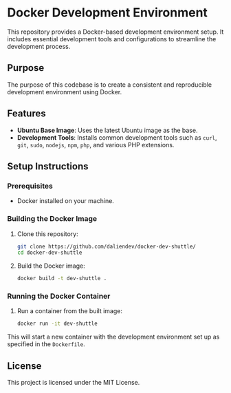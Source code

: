 # Docker Development Environment

This repository provides a Docker-based development environment setup. It includes essential development tools and configurations to streamline the development process.

## Purpose

The purpose of this codebase is to create a consistent and reproducible development environment using Docker.

## Features

- **Ubuntu Base Image**: Uses the latest Ubuntu image as the base.
- **Development Tools**: Installs common development tools such as `curl`, `git`, `sudo`, `nodejs`, `npm`, `php`, and various PHP extensions.

## Setup Instructions

### Prerequisites

- Docker installed on your machine.

### Building the Docker Image

1. Clone this repository:
   ```bash
   git clone https://github.com/daliendev/docker-dev-shuttle/
   cd docker-dev-shuttle
   ```

2. Build the Docker image:
   ```bash
   docker build -t dev-shuttle .
   ```

### Running the Docker Container

1. Run a container from the built image:
   ```bash
   docker run -it dev-shuttle
   ```

This will start a new container with the development environment set up as specified in the `Dockerfile`.

## License

This project is licensed under the MIT License.

